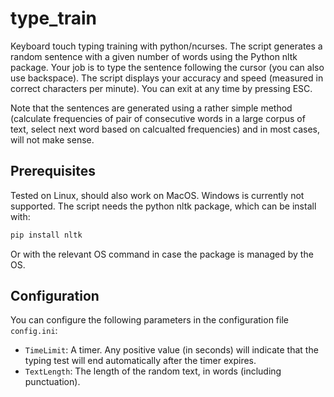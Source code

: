 # type_train
Keyboard touch typing training with python/ncurses.
The script generates a random sentence with a given number of words using the Python nltk package.
Your job is to type the sentence following the cursor (you can also use backspace). The script displays your accuracy and speed (measured in correct characters per minute).
You can exit at any time by pressing ESC.

Note that the sentences are generated using a rather simple method (calculate frequencies of pair of consecutive words in a large corpus of text, select next word based on calcualted frequencies) and in most cases, will not make sense. 

## Prerequisites 
Tested on Linux, should also work on MacOS. Windows is currently not supported.
The script needs the python nltk package, which can be install with:
```sh
pip install nltk
```
Or with the relevant OS command in case the package is managed by the OS.

## Configuration
You can configure the following parameters in the configuration file `config.ini`:
 - `TimeLimit`: A timer. Any positive value (in seconds) will indicate that the typing test will end automatically after the timer expires.
 - `TextLength`: The length of the random text, in words (including punctuation).
